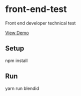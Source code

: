 # front-end-test

Front end developer technical test

[View Demo](https://shaun-front-end-test.netlify.com)

## Setup

npm install

## Run

yarn run blendid
